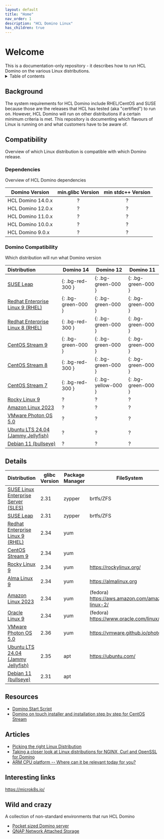 ```yaml
---
layout: default
title: "Home"
nav_order: 1
description: "HCL Domino Linux"
has_children: true
---
```


<h1>Welcome</h1>
This is a documentation-only repository - it describes how to run HCL Domino on the various Linux distributions.

<details close markdown="block">
  <summary>
    Table of contents
  </summary>
  {: .text-delta }
1. TOC
{:toc}
</details>

## Background
The system requirements for HCL Domino include RHEL/CentOS and SUSE because those are the releases that HCL has tested (aka "certified") to run on. However, HCL Domino will run on other distributions if a certain minimum criteria is met. This repository is documenting which flavours of Linux is running on and what customers have to be aware of.

## Compatibility
Overview of which Linux distribution is compatible with which Domino release.

### Dependencies
Overview of HCL Domino dependencies

Domino Version | min.glibc Version | min stdc++ Version
------| :---: | :---:
HCL Domino 14.0.x | ? | ?
HCL Domino 12.0.x | ? | ?
HCL Domino 11.0.x | ? | ?
HCL Domino 10.0.x | ? | ?
HCL Domino 9.0.x | ? | ?


### Domino Compatibility
Which distribution will run what Domino version

Distribution | Domino 14 | Domino 12 | Domino 11 
:-------|---|---|---
[SUSE Leap](leap.md) | {: .bg-red-300 } | {: .bg-green-000 } | {: .bg-green-000 }
[Redhat Enterprise Linux 9 (RHEL)](rhel.md) | {: .bg-green-000 } | {: .bg-green-000 } | {: .bg-green-000 }
[Redhat Enterprise Linux 8 (RHEL)](rhel.md) | {: .bg-red-300 } | {: .bg-green-000 } | {: .bg-green-000 }
[CentOS Stream 9](centos.md)| {: .bg-green-000 } | {: .bg-green-000 } | {: .bg-green-000 }
[CentOS Stream 8](centos.md)| {: .bg-red-300 } | {: .bg-green-000 } | {: .bg-green-000 }
[CentOS Stream 7](centos.md)| {: .bg-red-300 } | {: .bg-yellow-000 } | {: .bg-green-000 }
[Rocky Linux 9](rockylinux.md) | ? | ? | ? 
[Amazon Linux 2023](amazonlinux.md)| ? | ? | ? 
[VMware Photon OS 5.0](photon.md)| ? | ? | ? 
[Ubuntu LTS 24.04 (Jammy Jellyfish)](ubuntu.md)| ? | ? | ? 
[Debian 11 (bullseye)](debian.md)| ? | ? | ? 

## Details

Distribution| glibc Version | Package Manager | FileSystem
---|----|---|---
[SUSE Linux Enterprise Server (SLES)](https://www.suse.com/products/server/) | 2.31 | zypper | brtfs/ZFS
[SUSE Leap](leap.md) | 2.31 | zypper | brtfs/ZFS
[Redhat Enterprise Linux 9 (RHEL)](rhel.md)| 2.34 | yum 
[CentOS Stream 9](centos.md)| 2.34 | yum | 
[Rocky Linux 9](rockylinux.md)|2.34 | yum | https://rockylinux.org/
[Alma Linux 9](amalinux.md)|2.34|yum | https://almalinux.org
[Amazon Linux 2023](amazonlinux.md)|2.34 | yum | (fedora) https://aws.amazon.com/amazon-linux-2/
[Oracle Linux 9](oraclelinux.md)| 2.34 | yum | (fedora) https://www.oracle.com/linux/
[VMware Photon OS 5.0](photon.md)| 2.36 | yum | https://vmware.github.io/photon/
[Ubuntu LTS 24.04 (Jammy Jellyfish)](ubuntu.md) | 2.35 | apt | https://ubuntu.com/
[Debian 11 (bullseye)](debian.md)| 2.31 | apt 

## Resources

* [Domino Start Script](https://nashcom.github.io/domino-startscript/)
* [Domino on touch installer and installation step by step for CentOS Stream](https://nashcom.github.io/domino-startscript/install_domino/)


## Articles

* [Picking the right Linux Distribution](https://blog.nashcom.de/nashcomblog.nsf/dx/picking-the-right-linux-distribution.htm)
* [Taking a closer look at Linux distributions for NGINX, Curl and OpenSSL for Domino](https://blog.nashcom.de/nashcomblog.nsf/dx/taking-a-closer-look-at-linux-distributions-for-nginx-curl-and-openssl-for-domino-.htm)
* [ARM CPU platform -- Where can it be relevant today for you?](https://blog.nashcom.de/nashcomblog.nsf/dx/arm-cpu-platform-where-can-it-be-relevant-today-for-you.htm)


## Interesting links

https://microk8s.io/

## Wild and crazy 
A collection of non-standard environments that run HCL Domino

* [Pocket sized Domino server](https://blog.thomashampel.com/blog/tomcat2000.nsf/dx/domino-portable-edition-building-the-smallest-domino-server-hot-pants-for-geeks.htm)
* [QNAP Network Attached Storage](https://opensource.hcltechsw.com/domino-container/howto_qnap/)
